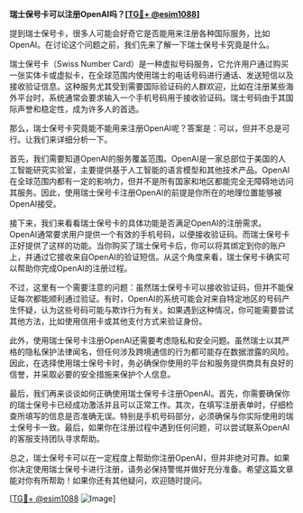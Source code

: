 **瑞士保号卡可以注册OpenAI吗？[[TG💪+ @esim1088](https://t.me/s/esim1088)]**

提到瑞士保号卡，很多人可能会好奇它是否能用来注册各种国际服务，比如OpenAI。在讨论这个问题之前，我们先来了解一下瑞士保号卡究竟是什么。

瑞士保号卡（Swiss Number Card）是一种虚拟号码服务，它允许用户通过购买一张实体卡或虚拟卡，在全球范围内使用瑞士的电话号码进行通话、发送短信以及接收验证信息。这种服务尤其受到需要国际验证码的人群欢迎，比如在注册某些海外平台时，系统通常会要求输入一个手机号码用于接收验证码。瑞士号码由于其国际声誉和稳定性，成为许多人的首选。

那么，瑞士保号卡究竟能不能用来注册OpenAI呢？答案是：可以，但并不总是可行。让我们来详细分析一下。

首先，我们需要知道OpenAI的服务覆盖范围。OpenAI是一家总部位于美国的人工智能研究实验室，主要提供基于人工智能的语言模型和其他技术产品。OpenAI在全球范围内都有一定的影响力，但并不是所有国家和地区都能完全无障碍地访问其服务。因此，使用瑞士保号卡注册OpenAI的前提是你所在的地理位置能够被OpenAI接受。

接下来，我们来看看瑞士保号卡的具体功能是否满足OpenAI的注册需求。OpenAI通常要求用户提供一个有效的手机号码，以便接收验证码。而瑞士保号卡正好提供了这样的功能。当你购买了瑞士保号卡后，你可以将其绑定到你的账户上，并通过它接收来自OpenAI的验证短信。从这个角度来看，瑞士保号卡确实可以帮助你完成OpenAI的注册过程。

不过，这里有一个需要注意的问题：虽然瑞士保号卡可以接收验证码，但并不能保证每次都能顺利通过验证。有时，OpenAI的系统可能会对来自特定地区的号码产生怀疑，认为这些号码可能与欺诈行为有关。如果遇到这种情况，你可能需要尝试其他方法，比如使用信用卡或其他支付方式来验证身份。

此外，使用瑞士保号卡注册OpenAI还需要考虑隐私和安全问题。虽然瑞士以其严格的隐私保护法律闻名，但任何涉及跨境通信的行为都可能存在数据泄露的风险。因此，在选择使用瑞士保号卡时，务必确保你使用的平台和服务提供商具有良好的信誉，并采取必要的安全措施来保护个人信息。

最后，我们再来谈谈如何正确使用瑞士保号卡注册OpenAI。首先，你需要确保你的瑞士保号卡已经成功激活并且可以正常工作。其次，在填写注册表单时，仔细检查所填写的信息是否准确无误。特别是手机号码部分，必须确保与你实际使用的瑞士保号卡一致。最后，如果你在注册过程中遇到任何问题，可以尝试联系OpenAI的客服支持团队寻求帮助。

总之，瑞士保号卡可以在一定程度上帮助你注册OpenAI，但并非绝对可靠。如果你决定使用瑞士保号卡进行注册，请务必保持警惕并做好充分准备。希望这篇文章能对你有所帮助！如果你还有其他疑问，欢迎随时提问。

[[TG💪+ @esim1088](https://t.me/s/esim1088) ![Image](https://i.postimg.cc/4NQfJmqS/Snipaste-2025-05-13-00-14-12.png)]